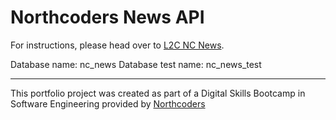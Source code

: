 # Northcoders News API

For instructions, please head over to [L2C NC News](https://l2c.northcoders.com/courses/be/nc-news).

Database name: nc_news
Database test name: nc_news_test

---

This portfolio project was created as part of a Digital Skills Bootcamp in Software Engineering provided by [Northcoders](https://northcoders.com/)
